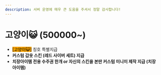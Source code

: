 ```yaml
---
description: 서버 운영에 매우 큰 도움을 주셔서 정말 감사합니다!
---
```


# 고양이😺 (500000\~)

* <mark style="background-color:orange;">\[고양이😺]</mark> <mark style="color:orange;"></mark> 칭호 특별지급
* **커스텀 갑옷 스킨 (레드 사이버 세트) 지급**
* **치장아이템 전용 수주권 한개  or 자신의 스킨을 본딴  커스텀 미니미 제작  지급 (치장아이템)**
